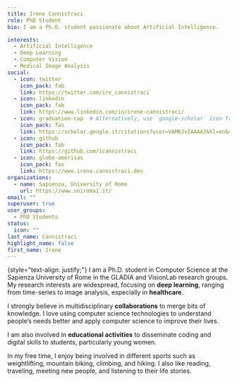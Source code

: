 ```yaml
---
title: Irene Cannistraci
role: PhD Student
bio: I am a Ph.D. student passionate about Artificial Intelligence.

interests:
  - Artificial Intelligence
  - Deep Learning
  - Computer Vision
  - Medical Image Analysis
social:
  - icon: twitter
    icon_pack: fab
    link: https://twitter.com/ire_cannistraci
  - icon: linkedin
    icon_pack: fab
    link: https://www.linkedin.com/in/irene-cannistraci/
  - icon: graduation-cap  # Alternatively, use `google-scholar` icon from `ai` icon pack
    icon_pack: fas
    link: https://scholar.google.it/citations?user=VAMKJvIAAAAJ&hl=en&oi=ao
  - icon: github
    icon_pack: fab
    link: https://github.com/icannistraci
  - icon: globe-americas
    icon_pack: fas
    link: https://www.irene.cannistraci.dev
organizations:
  - name: Sapienza, University of Rome
    url: https://www.uniroma1.it/
email: ""
superuser: true
user_groups:
  - PhD Students
status:
  icon: ""
last_name: Cannistraci
highlight_name: false
first_name: Irene
---
```



{style="text-align: justify;"}
I am a Ph.D. student in Computer Science at the Sapienza University of Rome in the GLADIA and VisionLab research groups.
My research interests are widespread, focusing on **deep learning**, ranging from time-series to image analysis, especially in **healthcare**.

I strongly believe in multidisciplinary **collaborations** to merge bits of knowledge. I love using computer science technologies to understand people’s needs better and apply computer science to improve their lives.

I am also involved in **educational activities** to disseminate coding and digital skills to students, particularly young women. 

In my free time, I enjoy being involved in different sports such as weightlifting, mountain biking, climbing, and hiking. I also like reading, traveling, meeting new people, and listening to their life stories.
